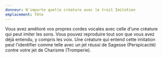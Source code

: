 ```yaml
---
donneur: N'importe quelle créature avec le trait Imitation
emplacement: Tête
---
```

Vous avez amélioré vos propres cordes vocales avec celle d'une créature qui peut imiter les sons. Vous pouvez reproduire tout son que vous avez déjà entendu, y compris les voix. Une créature qui entend cette imitation peut l'identifier comme telle avec un jet réussi de Sagesse (Perspicacité) contre votre jet de Charisme (Tromperie).